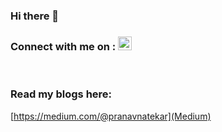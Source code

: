 ### Hi there 👋

### Connect with me on : [<img alt="img | LinkedIn" width="22px" src="https://cdn.jsdelivr.net/npm/simple-icons@v3/icons/linkedin.svg" />][linkedin]

<br />

[linkedin]: https://www.linkedin.com/in/pranavnatekar/

### Read my blogs here:
[https://medium.com/@pranavnatekar](Medium)
